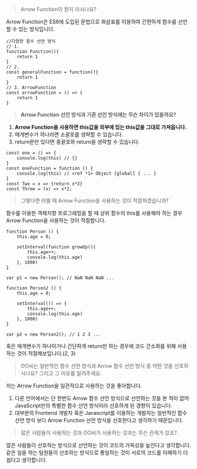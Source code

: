> Arrow Function이 뭔지 아시나요?

Arrow Function은 ES6에 도입된 문법으로 화살표를 이용하여 간편하게 함수를 선언할 수 있는 방식입니다.

```
//다양한 함수 선언 방식
// 1.
function Function(){
    return 1
}
// 2.
const generalFunction = function(){
    return 1
}
// 3. ArrowFunction
const arrowFunction = () => {
    return 1
}
```

> **Arrow Function 선언 방식과 기존 선언 방식에는 무슨 차이가 있을까요?**

1. **Arrow Function을 사용하면 this값을 외부에 있는 this값을 그대로 가져옵니다.**
2. 매개변수가 하나라면 소괄호를 생략할 수 있습니다.
3. return문만 있다면 중괄호와 return을 생략할 수 있습니다.

```
const one = () => {
    console.log(this) // {}
}
const oneFunction = function () {
    console.log(this) // <ref *1> Object [global] { ... }
}
const Two = x => {return x*2}
const Three = (x) => x*2;
```

> 그렇다면 어떨 때 Arrow Function을 사용하는 것이 적절하겠습니까?

함수를 이용한 객체지향 프로그래밍을 할 때 상위 함수의 this를 사용해야 하는 경우 Arrow Function을 사용하는 것이 적절합니다.

```
function Person () {
    this.age = 0;

    setInterval(function growUp(){
        this.age++;
        console.log(this.age)
    }, 1000)
}

var p1 = new Person(); // NaN NaN NaN ...

function Person2 () {
    this.age = 0;

    setInterval(() => {
        this.age++;
        console.log(this.age)
    }, 1000)
}

var p2 = new Person2(); // 1 2 3 ...

```
혹은 매개변수가 하나이거나 간단하게 return만 하는 경우에 코드 간소화를 위해 사용하는 것이 적절해보입니다.(2, 3)

> OO씨는 일반적인 함수 선언 방식과 Arrow 함수 선언 방식 중 어떤 것을 선호하시나요? 그리고 그 이유를 알려주세요.

저는 Arrow Function을 일관적으로 사용하는 것을 좋아합니다.
1. 다른 언어에서는 단 한번도 Arrow 함수 선언 방식으로 선언하는 것을 본 적이 없어 JavaScript만의 특별한 함수 선언 방식이라 선호하게 된 경향이 있습니다. 
2. 대부분의 Frontend 개발자 혹은 Javascript를 이용하는 개발자는 일반적인 함수 선언 방식 보다 Arrow Function 선언 방식을 선호한다고 생각하기 때문입니다.

>  많은 사람들이 사용하는 것과 OO씨가 사용하는 것과는 무슨 관계가 있죠?

많은 사람들이 선호하는 방식으로 선언하는 것이 코드의 가독성을 높인다고 생각합니다. 같은 일을 하는 팀원들이 선호하는 방식으로 통일하는 것이 서로의 코드를 이해하기 더 쉽다고 생각합니다.

 
